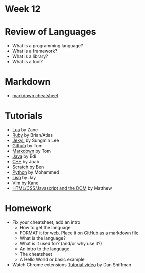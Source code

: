 # Week 12

# Review of Languages

* What is a programming language?
* What is a framework?
* What is a library?
* What is a tool?

# Markdown
* [markdown cheatsheet](markdown-cheatsheet.md)

# Tutorials
* [Lua](https://zanezee.github.io/Basic-HTML-Website/) by Zane
* [Ruby](https://docs.google.com/document/d/1KOgrH8OfeDhBVKYZaIVWz1lmouKCvC3TIzV4DCsY9cs/edit?usp=sharing) by Brian/Atlas
* [Jekyll](https://docs.google.com/document/d/1j-P71a0Vt53ZZ2YRnZjnz9QMbA1I7WrXZocVfJoY-_k/edit?usp=sharing) by Sungmin Lee
* [Github](https://github.com/gucheng0712/CheatSheet/blob/master/GitHub%20Cheat%20Sheet.pdf) by Tom
* [Markdown](https://github.com/gucheng0712/CheatSheet/blob/master/Markdown%20Cheat%20Sheet.pdf) by Tom
* [Java](https://github.com/gusflame/intermediatepro/blob/master/cheatsheat) by Edi
* [C++](https://docs.google.com/document/d/1mXaGx1IlhPup_foFPjYZzugtFWHhcqaeL6cj5RZ47aI/edit?usp=sharing) by Joab
* [Scratch](https://drive.google.com/file/d/1PsHW2ha8fXZ84YuxtD4f9zauAKXceugA/view?ts=5acd45ba) by Ben
* [Python](https://drive.google.com/file/d/140C17_mDMFuQr_VztDu6gWq7ojiOIZu4/view?ts=5acd45ae) by Mohammed 
* [Lisp](https://gist.github.com/JasonMetzner/faa12fe2201d2d11113142b079010be7) by Jay
* [Vim](https://gist.github.com/boyerk/8718ddbad8a6872b61aa7623dae234d9) by Kane
* [HTML/CSS/Javascript and the DOM](https://github.com/gonzalezm6/Cheat-Sheet) by Matthew

# Homework
* Fix your cheatsheet, add an intro
	* How to get the language
	* FORMAT it for web. Place it on GitHub as a markdown file.
	* What is the language?
	* What is it used for? (and/or why use it?)
	* An intro to the language
	* The cheatsheet
	* A Hello World or basic example
* Watch Chrome extensions [Tutorial video](https://www.youtube.com/watch?v=hkOTAmmuv_4) by Dan Shiffman

